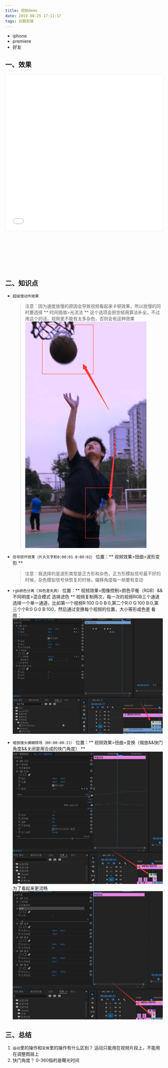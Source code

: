```yaml
---
title: 视频demo
date: 2019-08-25 17:11:17
tags: 后期剪辑
---
```


* iphone
* premiere
* 好友

## 一、效果
<div style='height: 500px; width: 100%;margin-bottom:150px;border:1px solid #eee;line-height:0;'>
<iframe style='height:100%;width:100%'   src="//player.bilibili.com/player.html?aid=66369743&cid=115109777&page=1" scrolling="no" border="0" frameborder="no" framespacing="0" allowfullscreen="true"> </iframe>
</div>

## 二、知识点
* `超级慢动作效果`
    > 注意：因为速度放慢的原因会导致视频看起来卡顿效果，所以放慢的同时要选择 ** 时间插值>光流法 ** 这个选项会把空帧用算法补全，不过用这个的话，视频里不能有太多杂色，否则会有这种效果
    ![光流法&&杂色多](/images/视频demo/1.png)

* `信号损坏效果（片头文字和0:00:01-0:00:02）`
    位置：** 视频效果>扭曲>波形变形 **
    > 注意：我选择的是波形类型是正方形和杂色，正方形模拟信号最不好的时候，杂色模拟信号快恢复的时候，偏移角度每一帧要有变动

* `rgb颜色分离（3D色差失真）`
    位置：** 视频效果>图像控制>颜色平衡（RGB）&&不同明度>混合模式 选择滤色 **
    视频复制两次，每一次的视频RGB三个通道选择一个单一通道，比如第一个视频R:100 G:0 B:0,第二个R:0 G:100 B:0,第三个个R:0 G:0 B:100，然后通过变换每个视频的位置，大小等形成色差
    看图：
    ![RGB颜色分离](/images/视频demo/3.png)

* `缩放镜头模糊转场（00:00:00:21）`
     位置：** 视频效果>扭曲>变换（缩放&&快门角度&&关闭是用合成的快门角度） **
    ![缩放图层&&镜头模糊](/images/视频demo/4.png)
    为了看起来更流畅
     ![镜头复制镜像](/images/视频demo/5.png)

## 三、总结
1. `运动`里的操作和`变换`里的操作有什么区别？
运动只能用在视频片段上，不能用在调整图层上
2. 快门角度？
0-360指的是曝光时间